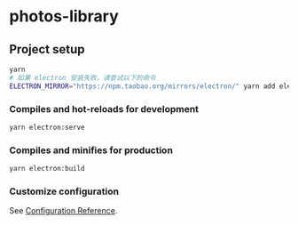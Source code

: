 # photos-library

## Project setup

```sh
yarn
# 如果 electron 安装失败，请尝试以下的命令
ELECTRON_MIRROR="https://npm.taobao.org/mirrors/electron/" yarn add electron --dev
```

### Compiles and hot-reloads for development

```sh
yarn electron:serve
```

### Compiles and minifies for production

```sh
yarn electron:build
```

### Customize configuration

See [Configuration Reference](https://cli.vuejs.org/config/).
